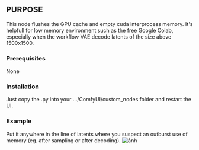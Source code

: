 ## PURPOSE

This node flushes the GPU cache and empty cuda interprocess memory.
It's helpfull for low memory environment such as the free Google Colab, especially when the workflow VAE decode latents of the size above 1500x1500.

### Prerequisites

None

### Installation

Just copy the .py into your .../ComfyUI/custom_nodes folder and restart the UI.

### Example

Put it anywhere in the line of latents where you suspect an outburst use of memory (eg. after sampling or after decoding).
![ảnh](https://github.com/ntdviet/comfyui-ext/assets/54492570/c824b084-d5bf-4408-8575-7f2b362f7682)
